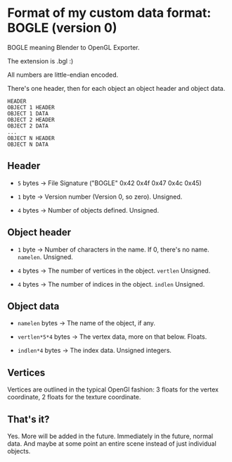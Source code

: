 # Format of my custom data format: BOGLE (version 0)

BOGLE meaning Blender to OpenGL Exporter.

The extension is .bgl :)

All numbers are little-endian encoded.

There's one header, then for each object an object header and object
data.

```
HEADER
OBJECT 1 HEADER
OBJECT 1 DATA
OBJECT 2 HEADER
OBJECT 2 DATA
...
OBJECT N HEADER
OBJECT N DATA
```

## Header

* `5` bytes -> File Signature ("BOGLE" 0x42 0x4f 0x47 0x4c 0x45)

* `1` byte -> Version number (Version 0, so zero). Unsigned.

* `4` bytes -> Number of objects defined. Unsigned.

## Object header

* `1` byte -> Number of characters in the name. If 0, there's no
  name. `namelen`. Unsigned.

* `4` bytes -> The number of vertices in the object. `vertlen`
  Unsigned.

* `4` bytes -> The number of indices in the object. `indlen` Unsigned.

## Object data

* `namelen` bytes -> The name of the object, if any.

* `vertlen*5*4` bytes -> The vertex data, more on that below. Floats.

* `indlen*4` bytes -> The index data. Unsigned integers.

## Vertices

Vertices are outlined in the typical OpenGl fashion: 3 floats for the
vertex coordinate, 2 floats for the texture coordinate.

## That's it?

Yes. More will be added in the future. Immediately in the future,
normal data. And maybe at some point an entire scene instead of just
individual objects.
